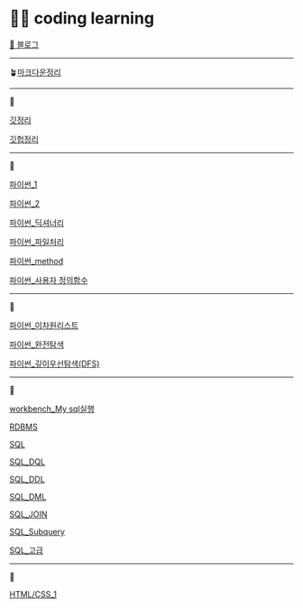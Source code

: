 # 🙋‍♀️ coding learning

[🌊 블로그](https://jins-coadinglearn.tistory.com/)

---

🪴[마크다운정리](https://github.com/badajinsee/TIL/blob/main/coading%20learning/markdown.md)

---

👒

[깃정리](https://github.com/badajinsee/TIL/blob/main/coading%20learning/Git/git.md)

[깃헙정리](https://github.com/badajinsee/TIL/blob/main/coading%20learning/Git/github.md)

---

👒

[파이썬\_1](https://github.com/badajinsee/TIL/blob/main/coading%20learning/%ED%8C%8C%EC%9D%B4%EC%8D%AC_%EA%B8%B0%EB%B3%B8/python.md)

[파이썬\_2](<https://github.com/badajinsee/TIL/blob/main/coading%20learning/%ED%8C%8C%EC%9D%B4%EC%8D%AC_%EA%B8%B0%EB%B3%B8/python(2).md>)

[파이썬\_딕셔너리](https://github.com/badajinsee/TIL/blob/main/coading%20learning/%ED%8C%8C%EC%9D%B4%EC%8D%AC_%EA%B8%B0%EB%B3%B8/Dictionary.md)

[파이썬\_파일처리](https://github.com/badajinsee/TIL/blob/main/coading%20learning/%ED%8C%8C%EC%9D%B4%EC%8D%AC_%EA%B8%B0%EB%B3%B8/file.md)

[파이썬\_method](https://github.com/badajinsee/TIL/blob/main/coading%20learning/%ED%8C%8C%EC%9D%B4%EC%8D%AC_%EA%B8%B0%EB%B3%B8/method.md)

[파이썬\_사용자 정의함수](https://github.com/badajinsee/TIL/blob/main/coading%20learning/%ED%8C%8C%EC%9D%B4%EC%8D%AC_%EA%B8%B0%EB%B3%B8/%20define%20function.md)

---

👒

[파이썬\_이차원리스트](https://github.com/badajinsee/TIL/blob/main/coading%20learning/%ED%8C%8C%EC%9D%B4%EC%8D%AC_%EC%95%8C%EA%B3%A0%EB%A6%AC%EC%A6%98/2list.md)

[파이썬\_완전탐색](https://github.com/badajinsee/TIL/blob/main/coading%20learning/%ED%8C%8C%EC%9D%B4%EC%8D%AC_%EC%95%8C%EA%B3%A0%EB%A6%AC%EC%A6%98/echaustive%20search.md)

[파이썬\_깊이우선탐색(DFS)](https://github.com/badajinsee/TIL/blob/main/coading%20learning/%ED%8C%8C%EC%9D%B4%EC%8D%AC_%EC%95%8C%EA%B3%A0%EB%A6%AC%EC%A6%98/DFS.md)

---

👒

[workbench_My sql실행](https://github.com/badajinsee/TIL/blob/main/coading%20learning/Data_base/workbench.md)

[RDBMS](https://github.com/badajinsee/TIL/blob/main/coading%20learning/Data_base/SQL0.md)

[SQL](https://github.com/badajinsee/TIL/blob/main/coading%20learning/Data_base/SQL1.md)

[SQL_DQL](https://github.com/badajinsee/TIL/blob/main/coading%20learning/Data_base/DQL_2.md)

[SQL_DDL](https://github.com/badajinsee/TIL/blob/main/coading%20learning/Data_base/DDL5.md)

[SQL_DML](https://github.com/badajinsee/TIL/blob/main/coading%20learning/Data_base/DML6.md)

[SQL_JOIN](https://github.com/badajinsee/TIL/blob/main/coading%20learning/Data_base/JOIN7.md)

[SQL_Subquery](https://github.com/badajinsee/TIL/blob/main/coading%20learning/Data_base/Subquery8.md)

[SQL\_고급](https://github.com/badajinsee/TIL/blob/main/coading%20learning/Data_base/advanced9.md)

---

👒

[HTML/CSS_1](https://github.com/badajinsee/TIL/blob/main/coading%20learning/WEB_/01.md)
